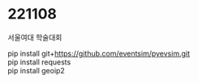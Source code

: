 # 221108

서울여대 학술대회

pip install git+https://github.com/eventsim/pyevsim.git  
pip install requests  
pip install geoip2  
